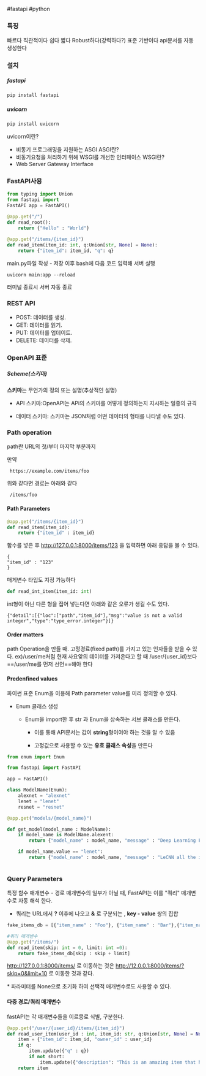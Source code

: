 #fastapi #python 
### 특징
빠르다
직관적이다
쉽다
짧다
Robust하다(강력하다?)
표준 기반이다
api문서를 자동 생성한다



### 설치
##### fastapi
```python
pip install fastapi
``` 

##### uvicorn
```python
pip install uvicorn
```
uvicorn이란?
- 비동기 프로그래밍을 지원하는 ASGI
ASGI란?
- 비동기요청을 처리하기 위해 WSGI를 개선한 인터페이스
WSGI란?
- Web Server Gateway Interface

### FastAPI사용
```python
from typing import Union 
from fastapi import 
FastAPI app = FastAPI() 

@app.get("/") 
def read_root(): 
	return {"Hello" : "World"} 
 
@app.get("/items/{item_id}") 
def read_item(item_id: int, q:Union[str, None] = None): 
	return {"item_id": item_id, "q": q}
```

main.py파일 작성 - 저장 이후 bash에 다음 코드 입력해 서버 실행
```
uvicorn main:app --reload
```
터미널 종료시 서버 자동 종료

### REST API
- POST: 데이터를 생성.
- GET: 데이터를 읽기.
- PUT: 데이터를 업데이트.
- DELETE: 데이터를 삭제.

### OpenAPI 표준
##### Scheme(스키마)

**스키마**는 무언가의 정의 또는 설명(추상적인 설명)


- API 스키마:OpenAPI는 APi의 스키마를 어떻게 정의하는지 지시하는 일종의 규격

- 데이터 스키마: 스키마는 JSON처럼 어떤 데이터의 형태를 나타낼 수도 있다.

### Path operation
path란 URL의 첫/부터 마지막 부분까지

만약
```
 https://example.com/items/foo
```
위와 같다면 경로는 아래와 같다
```
 /items/foo
```
#### Path Parameters
```python
@app.get("/items/{item_id}")
def read_item(item_id):
	return {"item_id" : item_id}
```
함수를 넣은 후 http://127.0.0.1:8000/items/123
을 입력하면 아래 응답을 볼 수 있다.

```
{
"item_id" : "123"
}
```

매게변수 타입도 지정 가능하다
```python
def read_int_item(item_id: int)
```

int형이 아닌 다른 형을 집어 넣는다면
아래와 같은 오류가 생길 수도 있다.
```
{"detail":[{"loc":["path","item_id"],"msg":"value is not a valid integer","type":"type_error.integer"}]}
```
#### Order matters
path Operation을 만들 때. 고정경료(fixed path)를 가지고 있는 인자들을 받을 수 있다.
ex)/user/me처럼 현재 사요앚의 데이터를 가져온다고 할 때 /user/{user_id}보다 ==/user/me를 먼저 선언==해야 한다



#### Predenfined values

파이썬 표준 Enum을 이용해 Path parameter value를 미리 정의할 수 있다.
- Enum 클래스 생성
	- Enum을 import한 후 str 과 Enum을 상속하는 서브 클래스를 만든다.

		- 이를 통해 API문서는 값이 **string**형이여야 하는 것을 알 수 있음

		- 고정값으로 사용할 수 있는 **유효 클래스 속성**을 만든다
```python
from enum import Enum

from fastapi import FastAPI

app = FastAPI()

class ModelName(Enum):  
    alexnet = "alexnet"  
    lenet = "lenet"  
    resnet = "resnet"

@app.get("models/{model_name}")

def get_model(model_name : ModelName):
	if model_name is ModelName.alexent:
		return {"model_name" : model_name, "message" : "Deep Learning FTW!"}

	if model_name.value == "lenet":
		return {"model_name" : model_name, "message" : "LeCNN all the images"}
	
```

### Query Parameters
특정 함수 매개변수 - 경로 매개변수의 일부가 아닐 때, FastAPI는 이를 "쿼리" 매개변수로 자동 해석 한다.
- 쿼리는 URL에서 **?** 이후에 나오고 **&** 로 구분되는 , **key - value** 쌍의 집합
```python
fake_items_db = [{"item_name" : "Foo"}, {"item_name" : "Bar"},{"item_name":"Baz"}]

#쿼리 매개변수
@app.get("/items/")
def read_item(skip: int = 0, limit: int =0):
	return fake_items_db[skip : skip + limit]
```
http://127.0.0.1:8000/items/  로 이동하는 것은 http://12.0.0.1:8000/items/?skip=0&limit=10 로 이동한 것과 같다.

\* 파라미터를 None으로 초기화 하여 선택적 매개변수로도 사용할 수 있다.

#### 다중 경로/쿼리 매개변수
fastAPI는 각 매개변수들을 이르믕로 식별, 구분한다.

```python
@app.get("/user/{user_id}/items/{item_id}")
def read_user_item(user_id : int, item_id: str, q:Union[str, None] = None, short: bool = False):
	item = {"item_id": item_id, "owner_id" : user_id}
	if q:
		item.update({"q" : q})
		if not short:
			item.update({"description": "This is an amazing item that has a long descriptoin"})
	return item

```



